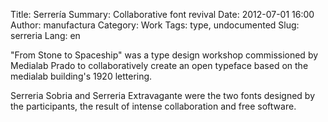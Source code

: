 Title: Serrería
Summary: Collaborative font revival
Date: 2012-07-01 16:00
Author: manufactura
Category: Work
Tags: type, undocumented
Slug: serreria
Lang: en

"From Stone to Spaceship" was a type design workshop commissioned by Medialab
Prado to collaboratively create an open typeface based on the medialab
building's 1920 lettering.

Serreria Sobria and Serreria Extravagante were the two fonts designed by the
participants, the result of intense collaboration and free software.


